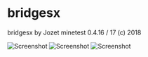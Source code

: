 # bridgesx

bridgesx by Jozet
minetest 0.4.16 / 17
(c) 2018

![Screenshot](https://image.ibb.co/iGisdz/ezgif_5_4244f567da_min.gif)
![Screenshot](https://image.ibb.co/hXjyJz/ezgif_5_509dbb8fdf_min.gif)
![Screenshot](https://image.ibb.co/m4vSBK/ezgif_5_d3d13362bc_min.gif)
